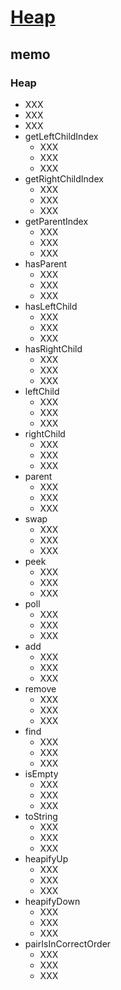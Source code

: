 # [Heap](https://github.com/trekhleb/javascript-algorithms/tree/master/src/data-structures/heap)

## memo

### Heap

- XXX
- XXX
- XXX
- getLeftChildIndex
    - XXX
    - XXX
    - XXX
- getRightChildIndex
    - XXX
    - XXX
    - XXX
- getParentIndex
    - XXX
    - XXX
    - XXX
- hasParent
    - XXX
    - XXX
    - XXX
- hasLeftChild
    - XXX
    - XXX
    - XXX
- hasRightChild
    - XXX
    - XXX
    - XXX
- leftChild
    - XXX
    - XXX
    - XXX
- rightChild
    - XXX
    - XXX
    - XXX
- parent
    - XXX
    - XXX
    - XXX
- swap
    - XXX
    - XXX
    - XXX
- peek
    - XXX
    - XXX
    - XXX
- poll
    - XXX
    - XXX
    - XXX
- add
    - XXX
    - XXX
    - XXX
- remove
    - XXX
    - XXX
    - XXX
- find
    - XXX
    - XXX
    - XXX
- isEmpty
    - XXX
    - XXX
    - XXX
- toString
    - XXX
    - XXX
    - XXX
- heapifyUp
    - XXX
    - XXX
    - XXX
- heapifyDown
    - XXX
    - XXX
    - XXX
- pairIsInCorrectOrder
    - XXX
    - XXX
    - XXX
